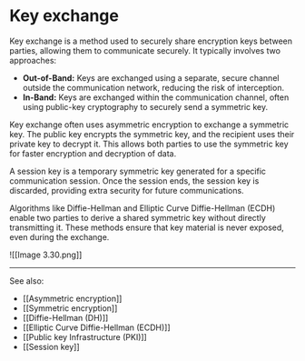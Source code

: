 
# Key exchange

Key exchange is a method used to securely share encryption keys between parties, allowing them to communicate securely. It typically involves two approaches:

- **Out-of-Band:** Keys are exchanged using a separate, secure channel outside the communication network, reducing the risk of interception.
- **In-Band:** Keys are exchanged within the communication channel, often using public-key cryptography to securely send a symmetric key.

Key exchange often uses asymmetric encryption to exchange a symmetric key. The public key encrypts the symmetric key, and the recipient uses their private key to decrypt it. This allows both parties to use the symmetric key for faster encryption and decryption of data.

A session key is a temporary symmetric key generated for a specific communication session. Once the session ends, the session key is discarded, providing extra security for future communications.

Algorithms like Diffie-Hellman and Elliptic Curve Diffie-Hellman (ECDH) enable two parties to derive a shared symmetric key without directly transmitting it. These methods ensure that key material is never exposed, even during the exchange.

![[Image 3.30.png]]

---

See also:

- [[Asymmetric encryption]]
- [[Symmetric encryption]]
- [[Diffie-Hellman (DH)]]
- [[Elliptic Curve Diffie-Hellman (ECDH)]]
- [[Public key Infrastructure (PKI)]]
- [[Session key]]